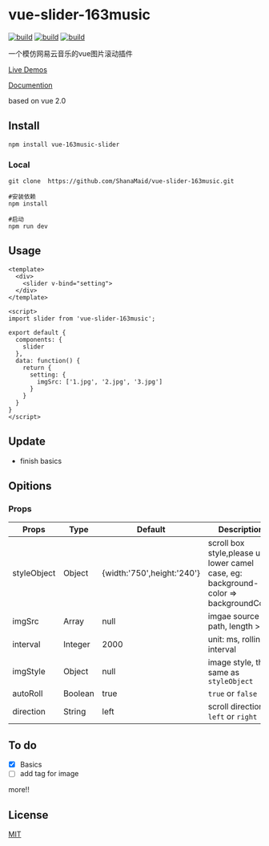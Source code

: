 # vue-slider-163music
[![build](https://img.shields.io/wercker/ci/wercker/docs.svg)](https://github.com/ShanaMaid/vue-slider-163music) 
[![build](https://img.shields.io/badge/npm-1.0.4-blue.svg)](https://github.com/ShanaMaid/vue-slider-163music) 
[![build](https://img.shields.io/npm/l/express.svg)](https://github.com/ShanaMaid/vue-slider-163music)

一个模仿网易云音乐的vue图片滚动插件

[Live Demos](http://blog.shanamaid.top/vue-slider-163music/example)

[Documention](http://blog.shanamaid.top/vue-slider-163music/example)

based on vue 2.0

## Install
```
npm install vue-163music-slider 
```

### Local
```
git clone  https://github.com/ShanaMaid/vue-slider-163music.git

#安装依赖
npm install 

#启动
npm run dev

```


## Usage
```
<template>
  <div>
    <slider v-bind="setting">
  </div>
</template>

<script>
import slider from 'vue-slider-163music';

export default {
  components: {
    slider
  },
  data: function() {
    return {
      setting: {
        imgSrc: ['1.jpg', '2.jpg', '3.jpg']
      }
    }
  }
}
</script>          
```




## Update
- finish basics


## Opitions
### Props
| Props     | Type    | Default | Description |
|-----------|---------|---------|-------------|
|styleObject| Object  | {width:'750',height:'240'}|scroll box style,please use lower camel case, eg: background-color => backgroundColor|
|imgSrc     | Array   | null    | imgae source path, length >= 3|
|interval   | Integer | 2000    | unit: ms, rolling interval |
|imgStyle   | Object  | null    | image style, the same as `styleObject`  |
|autoRoll   | Boolean | true    |  `true` or `false` |
|direction  | String  | left    | scroll direction, `left` or `right` |


## To do
- [x] Basics
- [ ] add tag for image

more!!

## License

[MIT](https://github.com/ShanaMaid/vue-slider-163music/blob/master/LICENSE)